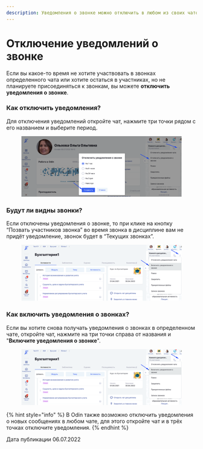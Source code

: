 ```yaml
---
description: Уведомления о звонке можно отключить в любом из своих чатов
---
```


# Отключение уведомлений о звонке

Если вы какое-то время не хотите  участвовать в звонках определенного чата или хотите остаться в  участниках, но не планируете присоединяться к звонкам, вы можете **отключить уведомления о звонке**.

### Как отключить уведомления?

Для отключения уведомлений откройте чат, нажмите три точки рядом с его названием и выберите период.

<figure><img src="../../.gitbook/assets/image (482).png" alt=""><figcaption></figcaption></figure>

### Будут ли видны звонки?

Если отключены уведомления о звонке, то при клике на кнопку “Позвать участников звонка” во время звонка в дисциплине вам не придёт уведомление, звонок будет в “Текущих звонках”.&#x20;

<figure><img src="../../.gitbook/assets/image (488).png" alt=""><figcaption></figcaption></figure>

### Как включить уведомления о звонках?

Если вы хотите снова получать уведомления о звонках в определенном чате, откройте чат, нажмите на три точки справа от названия и "**Включите уведомления о звонке**".&#x20;

<figure><img src="../../.gitbook/assets/image (425).png" alt=""><figcaption></figcaption></figure>

{% hint style="info" %}
В Odin также возможно отключить уведомления о новых сообщениях в любом чате, для этого откройте чат и в трёх точках отключите уведомления.
{% endhint %}

Дата публикации 06.07.2022
